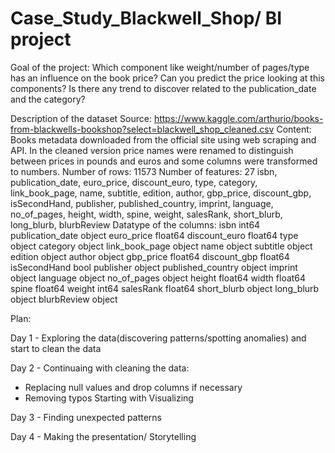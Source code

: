# Case_Study_Blackwell_Shop/ BI project

Goal of the project: Which component like weight/number of pages/type has an influence on the book price?
Can you predict the price looking at this components? Is there any trend to discover related to the publication_date and the category?


Description of the dataset
Source: https://www.kaggle.com/arthurio/books-from-blackwells-bookshop?select=blackwell_shop_cleaned.csv
Content: Books metadata downloaded from the official site using web scraping and API. 
In the cleaned version price names were renamed to distinguish between 
prices in pounds and euros and some columns were transformed to numbers.
Number of rows: 11573
Number of features: 27
isbn, publication_date, euro_price, discount_euro, type, category, link_book_page, name, subtitle, edition, author, gbp_price, discount_gbp, isSecondHand, publisher, published_country, imprint, language, no_of_pages, height, width, spine, weight, salesRank, short_blurb, long_blurb, blurbReview
Datatype of the columns: 
isbn                   int64
publication_date      object
euro_price           float64
discount_euro        float64
type                  object
category              object
link_book_page        object
name                  object
subtitle              object
edition               object
author                object
gbp_price            float64
discount_gbp         float64
isSecondHand            bool
publisher             object
published_country     object
imprint               object
language              object
no_of_pages           object
height               float64
width                float64
spine                float64
weight                 int64
salesRank            float64
short_blurb           object
long_blurb            object
blurbReview           object

Plan:

Day 1 - Exploring the data(discovering patterns/spotting anomalies) and start to clean the data

Day 2 - Continuaing with cleaning the data: 
- Replacing null values and drop columns if necessary
- Removing typos
Starting with Visualizing

Day 3 - Finding unexpected patterns

Day 4 - Making the presentation/ Storytelling
